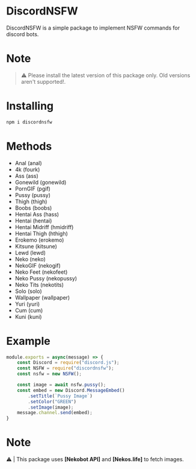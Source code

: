 # DiscordNSFW
DiscordNSFW is a simple package to implement NSFW commands for discord bots.

# Note
> ⚠ Please install the latest version of this package only. Old versions aren't supported!.

# Installing

```bash
npm i discordnsfw
```

# Methods
- Anal (anal)
- 4k (fourk)
- Ass (ass)
- Gonewild (gonewild)
- PornGIF (pgif)
- Pussy (pussy)
- Thigh (thigh)
- Boobs (boobs)
- Hentai Ass (hass)
- Hentai (hentai)
- Hentai Midriff (hmidriff)
- Hentai Thigh (hthigh)
- Erokemo (erokemo)
- Kitsune (kitsune)
- Lewd (lewd)
- Neko (neko)
- NekoGIF (nekogif)
- Neko Feet (nekofeet)
- Neko Pussy (nekopussy)
- Neko Tits (nekotits)
- Solo (solo)
- Wallpaper (wallpaper)
- Yuri (yuri)
- Cum (cum)
- Kuni (kuni)

# Example
```js
module.exports = async(message) => {
    const Discord = require("discord.js");
    const NSFW = require("discordnsfw");
    const nsfw = new NSFW();

    const image = await nsfw.pussy();
    const embed = new Discord.MessageEmbed()
        .setTitle(`Pussy Image`)
        .setColor("GREEN")
        .setImage(image);
    message.channel.send(embed);
}
```

# Note
 ⚠ | This package uses **[Nekobot API]** and **[Nekos.life]** to fetch images.